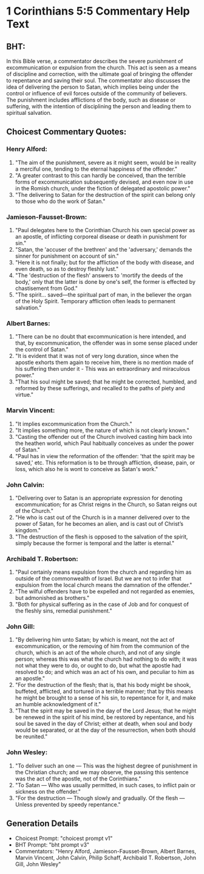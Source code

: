 # 1 Corinthians 5:5 Commentary Help Text

## BHT:
In this Bible verse, a commentator describes the severe punishment of excommunication or expulsion from the church. This act is seen as a means of discipline and correction, with the ultimate goal of bringing the offender to repentance and saving their soul. The commentator also discusses the idea of delivering the person to Satan, which implies being under the control or influence of evil forces outside of the community of believers. The punishment includes afflictions of the body, such as disease or suffering, with the intention of disciplining the person and leading them to spiritual salvation.

## Choicest Commentary Quotes:
### Henry Alford:
1. "The aim of the punishment, severe as it might seem, would be in reality a merciful one, tending to the eternal happiness of the offender."
2. "A greater contrast to this can hardly be conceived, than the terrible forms of excommunication subsequently devised, and even now in use in the Romish church, under the fiction of delegated apostolic power."
3. "The delivering to Satan for the destruction of the spirit can belong only to those who do the work of Satan."

### Jamieson-Fausset-Brown:
1. "Paul delegates here to the Corinthian Church his own special power as an apostle, of inflicting corporeal disease or death in punishment for sin."
2. "Satan, the 'accuser of the brethren' and the 'adversary,' demands the sinner for punishment on account of sin."
3. "Here it is not finally; but for the affliction of the body with disease, and even death, so as to destroy fleshly lust."
4. "The 'destruction of the flesh' answers to 'mortify the deeds of the body,' only that the latter is done by one's self, the former is effected by chastisement from God."
5. "The spirit... saved—the spiritual part of man, in the believer the organ of the Holy Spirit. Temporary affliction often leads to permanent salvation."

### Albert Barnes:
1. "There can be no doubt that excommunication is here intended, and that, by excommunication, the offender was in some sense placed under the control of Satan."
2. "It is evident that it was not of very long duration, since when the apostle exhorts them again to receive him, there is no mention made of his suffering then under it - This was an extraordinary and miraculous power."
3. "That his soul might be saved; that he might be corrected, humbled, and reformed by these sufferings, and recalled to the paths of piety and virtue."

### Marvin Vincent:
1. "It implies excommunication from the Church."
2. "It implies something more, the nature of which is not clearly known."
3. "Casting the offender out of the Church involved casting him back into the heathen world, which Paul habitually conceives as under the power of Satan."
4. "Paul has in view the reformation of the offender: 'that the spirit may be saved,' etc. This reformation is to be through affliction, disease, pain, or loss, which also he is wont to conceive as Satan's work."

### John Calvin:
1. "Delivering over to Satan is an appropriate expression for denoting excommunication; for as Christ reigns in the Church, so Satan reigns out of the Church."
2. "He who is cast out of the Church is in a manner delivered over to the power of Satan, for he becomes an alien, and is cast out of Christ’s kingdom."
3. "The destruction of the flesh is opposed to the salvation of the spirit, simply because the former is temporal and the latter is eternal."

### Archibald T. Robertson:
1. "Paul certainly means expulsion from the church and regarding him as outside of the commonwealth of Israel. But we are not to infer that expulsion from the local church means the damnation of the offender." 
2. "The wilful offenders have to be expelled and not regarded as enemies, but admonished as brothers." 
3. "Both for physical suffering as in the case of Job and for conquest of the fleshly sins, remedial punishment."

### John Gill:
1. "By delivering him unto Satan; by which is meant, not the act of excommunication, or the removing of him from the communion of the church, which is an act of the whole church, and not of any single person; whereas this was what the church had nothing to do with; it was not what they were to do, or ought to do, but what the apostle had resolved to do; and which was an act of his own, and peculiar to him as an apostle."
2. "For the destruction of the flesh; that is, that his body might be shook, buffeted, afflicted, and tortured in a terrible manner; that by this means he might be brought to a sense of his sin, to repentance for it, and make an humble acknowledgment of it."
3. "That the spirit may be saved in the day of the Lord Jesus; that he might be renewed in the spirit of his mind, be restored by repentance, and his soul be saved in the day of Christ; either at death, when soul and body would be separated, or at the day of the resurrection, when both should be reunited."

### John Wesley:
1. "To deliver such an one — This was the highest degree of punishment in the Christian church; and we may observe, the passing this sentence was the act of the apostle, not of the Corinthians."
2. "To Satan — Who was usually permitted, in such cases, to inflict pain or sickness on the offender."
3. "For the destruction — Though slowly and gradually. Of the flesh — Unless prevented by speedy repentance."


## Generation Details
- Choicest Prompt: "choicest prompt v1"
- BHT Prompt: "bht prompt v3"
- Commentators: "Henry Alford, Jamieson-Fausset-Brown, Albert Barnes, Marvin Vincent, John Calvin, Philip Schaff, Archibald T. Robertson, John Gill, John Wesley"
